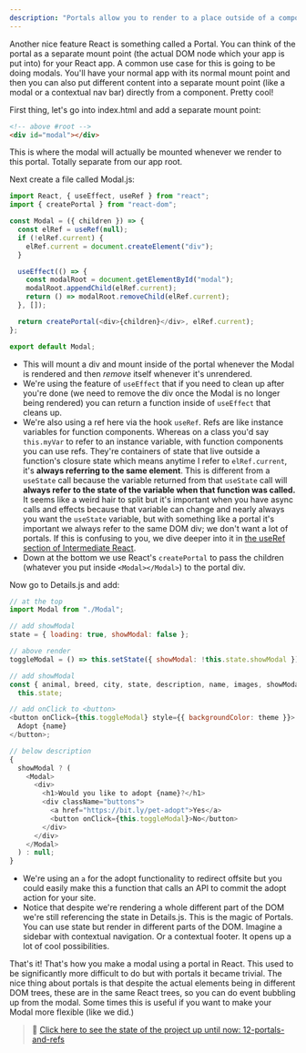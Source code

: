 ```yaml
---
description: "Portals allow you to render to a place outside of a component from within a component. Think of a contextual nav bar or side nav."
---
```


Another nice feature React is something called a Portal. You can think of the portal as a separate mount point (the actual DOM node which your app is put into) for your React app. A common use case for this is going to be doing modals. You'll have your normal app with its normal mount point and then you can also put different content into a separate mount point (like a modal or a contextual nav bar) directly from a component. Pretty cool!

First thing, let's go into index.html and add a separate mount point:

```html
<!-- above #root -->
<div id="modal"></div>
```

This is where the modal will actually be mounted whenever we render to this portal. Totally separate from our app root.

Next create a file called Modal.js:

```javascript
import React, { useEffect, useRef } from "react";
import { createPortal } from "react-dom";

const Modal = ({ children }) => {
  const elRef = useRef(null);
  if (!elRef.current) {
    elRef.current = document.createElement("div");
  }

  useEffect(() => {
    const modalRoot = document.getElementById("modal");
    modalRoot.appendChild(elRef.current);
    return () => modalRoot.removeChild(elRef.current);
  }, []);

  return createPortal(<div>{children}</div>, elRef.current);
};

export default Modal;
```

- This will mount a div and mount inside of the portal whenever the Modal is rendered and then _remove_ itself whenever it's unrendered.
- We're using the feature of `useEffect` that if you need to clean up after you're done (we need to remove the div once the Modal is no longer being rendered) you can return a function inside of `useEffect` that cleans up.
- We're also using a ref here via the hook `useRef`. Refs are like instance variables for function components. Whereas on a class you'd say `this.myVar` to refer to an instance variable, with function components you can use refs. They're containers of state that live outside a function's closure state which means anytime I refer to `elRef.current`, it's **always referring to the same element**. This is different from a `useState` call because the variable returned from that `useState` call will **always refer to the state of the variable when that function was called.** It seems like a weird hair to split but it's important when you have async calls and effects because that variable can change and nearly always you want the `useState` variable, but with something like a portal it's important we always refer to the same DOM div; we don't want a lot of portals. If this is confusing to you, we dive deeper into it in [the useRef section of Intermediate React][useref].
- Down at the bottom we use React's `createPortal` to pass the children (whatever you put inside `<Modal></Modal>`) to the portal div.

Now go to Details.js and add:

```javascript
// at the top
import Modal from "./Modal";

// add showModal
state = { loading: true, showModal: false };

// above render
toggleModal = () => this.setState({ showModal: !this.state.showModal });

// add showModal
const { animal, breed, city, state, description, name, images, showModal } =
  this.state;

// add onClick to <button>
<button onClick={this.toggleModal} style={{ backgroundColor: theme }}>
  Adopt {name}
</button>;

// below description
{
  showModal ? (
    <Modal>
      <div>
        <h1>Would you like to adopt {name}?</h1>
        <div className="buttons">
          <a href="https://bit.ly/pet-adopt">Yes</a>
          <button onClick={this.toggleModal}>No</button>
        </div>
      </div>
    </Modal>
  ) : null;
}
```

- We're using an `a` for the adopt functionality to redirect offsite but you could easily make this a function that calls an API to commit the adopt action for your site.
- Notice that despite we're rendering a whole different part of the DOM we're still referencing the state in Details.js. This is the magic of Portals. You can use state but render in different parts of the DOM. Imagine a sidebar with contextual navigation. Or a contextual footer. It opens up a lot of cool possibilities.

That's it! That's how you make a modal using a portal in React. This used to be significantly more difficult to do but with portals it became trivial. The nice thing about portals is that despite the actual elements being in different DOM trees, these are in the same React trees, so you can do event bubbling up from the modal. Some times this is useful if you want to make your Modal more flexible (like we did.)

> 🏁 [Click here to see the state of the project up until now: 12-portals-and-refs][step]

[portal]: https://reactjs.org/docs/portals.html
[step]: https://github.com/btholt/citr-v7-project/tree/master/12-portals-and-refs
[useref]: https://btholt.github.io/complete-intro-to-react-v7/lessons/hooks-in-depth/useref
